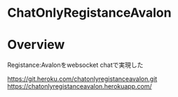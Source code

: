ChatOnlyRegistanceAvalon
====
# Overview
Registance:Avalonをwebsocket chatで実現した

https://git.heroku.com/chatonlyregistanceavalon.git
https://chatonlyregistanceavalon.herokuapp.com/